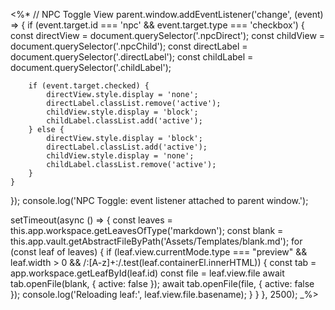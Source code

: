 <%*
// NPC Toggle View
parent.window.addEventListener('change', (event) => {
    if (event.target.id === 'npc' && event.target.type === 'checkbox') {
        const directView = document.querySelector('.npcDirect');
        const childView = document.querySelector('.npcChild');
        const directLabel = document.querySelector('.directLabel');
        const childLabel = document.querySelector('.childLabel');

        if (event.target.checked) {
            directView.style.display = 'none';
            directLabel.classList.remove('active');
            childView.style.display = 'block';
            childLabel.classList.add('active');
        } else {
            directView.style.display = 'block';
            directLabel.classList.add('active');
            childView.style.display = 'none';
            childLabel.classList.remove('active');
        }
    }
});
console.log('NPC Toggle: event listener attached to parent window.');

setTimeout(async () => {
    const leaves = this.app.workspace.getLeavesOfType('markdown');
    const blank = this.app.vault.getAbstractFileByPath('Assets/Templates/blank.md');
    for (const leaf of leaves) {
        if (leaf.view.currentMode.type === "preview" && leaf.width > 0 && /:[A-z]+:/.test(leaf.containerEl.innerHTML)) {
            const tab = app.workspace.getLeafById(leaf.id)
            const file = leaf.view.file
            await tab.openFile(blank, { active: false });
            await tab.openFile(file, { active: false });
            console.log('Reloading leaf:', leaf.view.file.basename);
        }
    }
}, 2500);
_%>